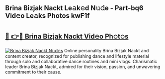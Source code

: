 ## Brina Bizjak Nackt Le𝚊k𝚎d N𝚞𝚍e - Part-bq6 Vid𝚎o Le𝚊ks Photos kwF1f

# <h2><a href="http://fb4ndd.evod.top/?m=Brina+Bizjak+Nackt">🔗 👉🔴 Brina Bizjak Nackt Vid𝚎o Ph𝚘t𝚘s</a></h2>

[![Brina Bizjak Nackt N𝚞d𝚎s](https://i.imgur.com/8V9OHl7.gif)](http://fb4ndd.evod.top/?m=Brina+Bizjak+Nackt)
Online personality Brina Bizjak Nackt and content creator, recognized for publishing dance and lifestyle material through solo and collaborative dance routines and mini vlogs. Charismatic leader Brina Bizjak Nackt, admired for their vision, passion, and unwavering commitment to their cause. 
